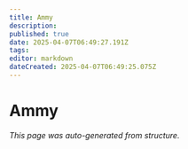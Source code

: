 ```yaml
---
title: Ammy
description: 
published: true
date: 2025-04-07T06:49:27.191Z
tags: 
editor: markdown
dateCreated: 2025-04-07T06:49:25.075Z
---
```


# Ammy

*This page was auto-generated from structure.*